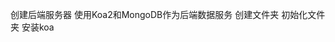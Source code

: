 <!--
 * @Description: Web project
 * @Version: 2.0
 * @Autor: Xu.wenqing
 * @Email: 2510129345@qq.com
 * @Date: 2020-08-09 00:51:33
 * @LastEditors: Xu.wenqing
 * @LastEditTime: 2020-08-09 00:53:04
-->
创建后端服务器
使用Koa2和MongoDB作为后端数据服务
创建文件夹
初始化文件夹
安装koa